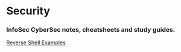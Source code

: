 # Security 
### InfoSec CyberSec notes, cheatsheets and study guides. 
[Reverse Shell Examples](reverseshells.md)
